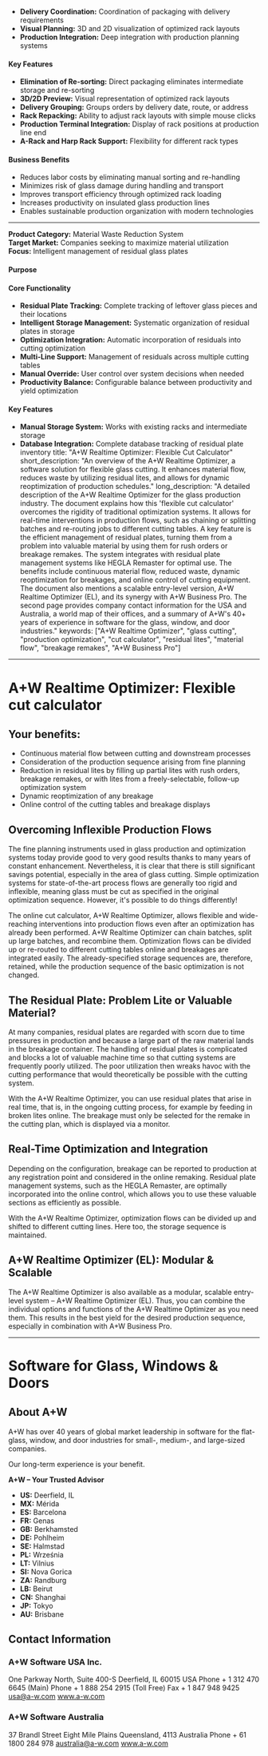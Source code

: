 - **Delivery Coordination:** Coordination of packaging with delivery requirements
- **Visual Planning:** 3D and 2D visualization of optimized rack layouts
- **Production Integration:** Deep integration with production planning systems

#### Key Features
- **Elimination of Re-sorting:** Direct packaging eliminates intermediate storage and re-sorting
- **3D/2D Preview:** Visual representation of optimized rack layouts
- **Delivery Grouping:** Groups orders by delivery date, route, or address
- **Rack Repacking:** Ability to adjust rack layouts with simple mouse clicks
- **Production Terminal Integration:** Display of rack positions at production line end
- **A-Rack and Harp Rack Support:** Flexibility for different rack types

#### Business Benefits
- Reduces labor costs by eliminating manual sorting and re-handling
- Minimizes risk of glass damage during handling and transport
- Improves transport efficiency through optimized rack loading
- Increases productivity on insulated glass production lines
- Enables sustainable production organization with modern technologies

---


**Product Category:** Material Waste Reduction System  
**Target Market:** Companies seeking to maximize material utilization  
**Focus:** Intelligent management of residual glass plates

#### Purpose

#### Core Functionality
- **Residual Plate Tracking:** Complete tracking of leftover glass pieces and their locations
- **Intelligent Storage Management:** Systematic organization of residual plates in storage
- **Optimization Integration:** Automatic incorporation of residuals into cutting optimization
- **Multi-Line Support:** Management of residuals across multiple cutting tables
- **Manual Override:** User control over system decisions when needed
- **Productivity Balance:** Configurable balance between productivity and yield optimization

#### Key Features
- **Manual Storage System:** Works with existing racks and intermediate storage
- **Database Integration:** Complete database tracking of residual plate inventory
title: "A+W Realtime Optimizer: Flexible Cut Calculator"
short_description: "An overview of the A+W Realtime Optimizer, a software solution for flexible glass cutting. It enhances material flow, reduces waste by utilizing residual lites, and allows for dynamic reoptimization of production schedules."
long_description: "A detailed description of the A+W Realtime Optimizer for the glass production industry. The document explains how this 'flexible cut calculator' overcomes the rigidity of traditional optimization systems. It allows for real-time interventions in production flows, such as chaining or splitting batches and re-routing jobs to different cutting tables. A key feature is the efficient management of residual plates, turning them from a problem into valuable material by using them for rush orders or breakage remakes. The system integrates with residual plate management systems like HEGLA Remaster for optimal use. The benefits include continuous material flow, reduced waste, dynamic reoptimization for breakages, and online control of cutting equipment. The document also mentions a scalable entry-level version, A+W Realtime Optimizer (EL), and its synergy with A+W Business Pro. The second page provides company contact information for the USA and Australia, a world map of their offices, and a summary of A+W's 40+ years of experience in software for the glass, window, and door industries."
keywords: ["A+W Realtime Optimizer", "glass cutting", "production optimization", "cut calculator", "residual lites", "material flow", "breakage remakes", "A+W Business Pro"]
---

# A+W Realtime Optimizer: Flexible cut calculator

## Your benefits:
- Continuous material flow between cutting and downstream processes
- Consideration of the production sequence arising from fine planning
- Reduction in residual lites by filling up partial lites with rush orders, breakage remakes, or with lites from a freely-selectable, follow-up optimization system
- Dynamic reoptimization of any breakage
- Online control of the cutting tables and breakage displays

## Overcoming Inflexible Production Flows

The fine planning instruments used in glass production and optimization systems today provide good to very good results thanks to many years of constant enhancement. Nevertheless, it is clear that there is still significant savings potential, especially in the area of glass cutting. Simple optimization systems for state-of-the-art process flows are generally too rigid and inflexible, meaning glass must be cut as specified in the original optimization sequence. However, it's possible to do things differently!

The online cut calculator, A+W Realtime Optimizer, allows flexible and wide-reaching interventions into production flows even after an optimization has already been performed. A+W Realtime Optimizer can chain batches, split up large batches, and recombine them. Optimization flows can be divided up or re-routed to different cutting tables online and breakages are integrated easily. The already-specified storage sequences are, therefore, retained, while the production sequence of the basic optimization is not changed.

## The Residual Plate: Problem Lite or Valuable Material?

At many companies, residual plates are regarded with scorn due to time pressures in production and because a large part of the raw material lands in the breakage container. The handling of residual plates is complicated and blocks a lot of valuable machine time so that cutting systems are frequently poorly utilized. The poor utilization then wreaks havoc with the cutting performance that would theoretically be possible with the cutting system.

With the A+W Realtime Optimizer, you can use residual plates that arise in real time, that is, in the ongoing cutting process, for example by feeding in broken lites online. The breakage must only be selected for the remake in the cutting plan, which is displayed via a monitor.

## Real-Time Optimization and Integration

Depending on the configuration, breakage can be reported to production at any registration point and considered in the online remaking. Residual plate management systems, such as the HEGLA Remaster, are optimally incorporated into the online control, which allows you to use these valuable sections as efficiently as possible.

With the A+W Realtime Optimizer, optimization flows can be divided up and shifted to different cutting lines. Here too, the storage sequence is maintained.

## A+W Realtime Optimizer (EL): Modular & Scalable

The A+W Realtime Optimizer is also available as a modular, scalable entry-level system – A+W Realtime Optimizer (EL). Thus, you can combine the individual options and functions of the A+W Realtime Optimizer as you need them. This results in the best yield for the desired production sequence, especially in combination with A+W Business Pro.

---

# Software for Glass, Windows & Doors

## About A+W

A+W has over 40 years of global market leadership in software for the flat-glass, window, and door industries for small-, medium-, and large-sized companies.

Our long-term experience is your benefit.

**A+W – Your Trusted Advisor**



- **US:** Deerfield, IL
- **MX:** Mérida
- **ES:** Barcelona
- **FR:** Genas
- **GB:** Berkhamsted
- **DE:** Pohlheim
- **SE:** Halmstad
- **PL:** Września
- **LT:** Vilnius
- **SI:** Nova Gorica
- **ZA:** Randburg
- **LB:** Beirut
- **CN:** Shanghai
- **JP:** Tokyo
- **AU:** Brisbane


## Contact Information

### A+W Software USA Inc.
One Parkway North, Suite 400-S
Deerfield, IL 60015 USA
Phone + 1 312 470 6645 (Main)
Phone + 1 888 254 2915 (Toll Free)
Fax + 1 847 948 9425
usa@a-w.com
www.a-w.com

### A+W Software Australia
37 Brandl Street
Eight Mile Plains
Queensland, 4113
Australia
Phone + 61 1800 284 978
australia@a-w.com
www.a-w.com